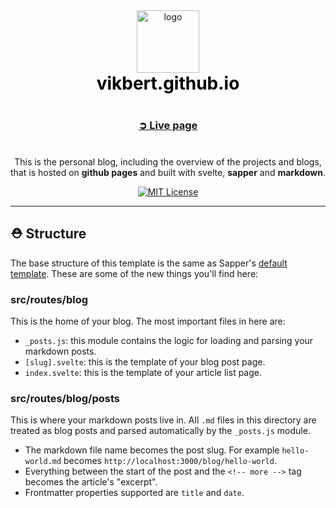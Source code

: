 <div align="center">
  <!-- Logo and title and sub-title -->
  <img src="https://vikbert.github.io/vikbert.svg" alt="logo" width="100"/>
  <h1 style="font-weight: bolder; color: black; margin-top: 0px">
    vikbert.github.io
  </h1>
  <h3 style="color: darkgrey; margin: 40px 0"> 
    <a href="https://vikbert.github.io/">➲ Live page</a>
  </h3>

  <!-- description of project -->
  <p>
    This is the personal blog, including the overview of the projects and blogs, that is hosted on <strong>github pages</strong> and built with <string>svelte</string>, <strong>sapper</strong> and <strong>markdown</strong>.
  </p>

  <!-- github icons for PR and License -->
  <p>
    <a href="#">
      <img src="https://img.shields.io/badge/License-MIT-brightgreen.svg?style=flat-square" alt="MIT License">
    </a>
  </p>
</div>

---

## ⛑ Structure

The base structure of this template is the same as Sapper's [default template](https://github.com/sveltejs/sapper-template/). These are some of the new things you'll find here:

### src/routes/blog

This is the home of your blog. The most important files in here are:

- `_posts.js`: this module contains the logic for loading and parsing your markdown posts.
- `[slug].svelte`: this is the template of your blog post page.
- `index.svelte`: this is the template of your article list page.

### src/routes/blog/posts

This is where your markdown posts live in. All `.md` files in this directory are treated as blog posts and parsed automatically by the `_posts.js` module.

- The markdown file name becomes the post slug. For example `hello-world.md` becomes `http://localhost:3000/blog/hello-world`.
- Everything between the start of the post and the `<!-- more -->` tag becomes the article's "excerpt".
- Frontmatter properties supported are `title` and `date`.

